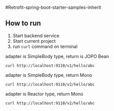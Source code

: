 #Retrofit-spring-boot-starter-samples-inherit

## How to run
1. Start backend service
2. Start current project
3. run `curl` command on terminal

adapter is SimpleBody type, return is JOPO Bean
``` shell
curl http://localhost:9110/v1/hello/abc 
```

adapter is SimpleBody type, return Mono
``` shell
curl http://localhost:9110/v2/hello/abc
```

adapter is Reactor type, return Mono
``` shell
curl http://localhost:9110/v2/hello/abc
```



